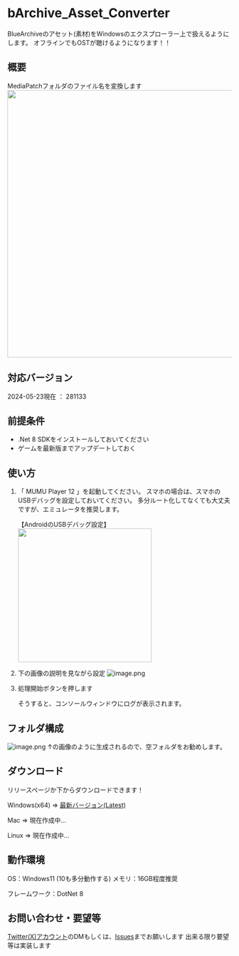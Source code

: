 # bArchive_Asset_Converter
BlueArchiveのアセット(素材)をWindowsのエクスプローラー上で扱えるようにします。
オフラインでもOSTが聴けるようになります！！

## 概要
MediaPatchフォルダのファイル名を変換します  
<img src="https://drive.google.com/uc?export=view&id=1ce4ZSJJX4AZMot0yWzk2pDyVn2PaoAs7" width="600px">



## 対応バージョン
2024-05-23現在 ： 281133

## 前提条件
- .Net 8 SDKをインストールしておいてください
- ゲームを最新版までアップデートしておく

## 使い方
1. 「 MUMU Player 12 」を起動してください。
    スマホの場合は、スマホのUSBデバッグを設定しておいてください。
    多分ルート化してなくても大丈夫ですが、エミュレータを推奨します。

    【AndroidのUSBデバッグ設定】
    <img src="https://qiita-image-store.s3.ap-northeast-1.amazonaws.com/0/3494460/dc6b3f53-6b47-726f-ce6b-a102f92933c9.png" width="300px">

2. 下の画像の説明を見ながら設定
    ![image.png](https://qiita-image-store.s3.ap-northeast-1.amazonaws.com/0/3494460/ee165717-6219-c876-ca42-aac3f61600e4.png)

2. 処理開始ボタンを押します
   
    そうすると、コンソールウィンドウにログが表示されます。

## フォルダ構成
![image.png](https://qiita-image-store.s3.ap-northeast-1.amazonaws.com/0/3494460/67d7b1bc-982d-9416-2052-de38948d92af.png)
↑の画像のように生成されるので、空フォルダをお勧めします。

## ダウンロード
リリースページか下からダウンロードできます！

Windows(x64) ⇒ [最新バージョン(Latest)](https://github.com/Locu-Developper/bArchive-Asset-Converter/releases/download/1.1.0/bArchive-Assets-Converter-Windows-1_1_0.zip)

Mac ⇒ 現在作成中...

Linux ⇒ 現在作成中...

## 動作環境
OS：Windows11 (10も多分動作する)
メモリ：16GB程度推奨

フレームワーク：DotNet 8

## お問い合わせ・要望等
[Twitter(X)アカウント](https://twitter.com/Gw26ZlUOjP8699)のDMもしくは、[Issues](https://github.com/Locu-Developper/bArchive_Asset_Converter/issues)までお願いします
出来る限り要望等は実装します
